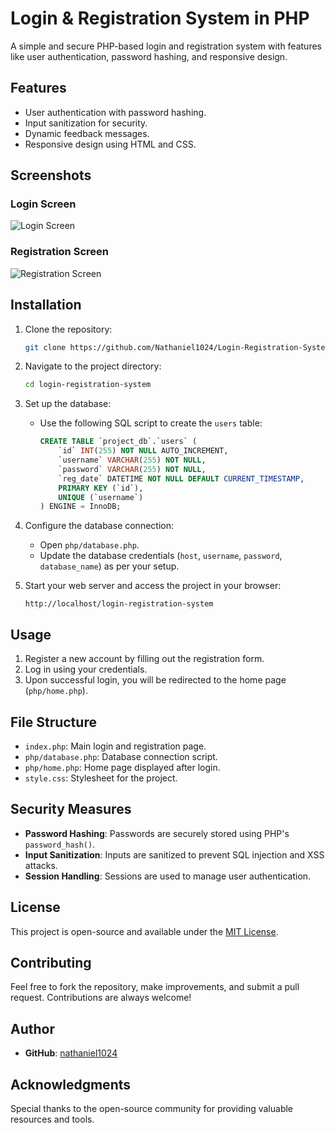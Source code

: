 # Login & Registration System in PHP

A simple and secure PHP-based login and registration system with features like user authentication, password hashing, and responsive design.

## Features

- User authentication with password hashing.
- Input sanitization for security.
- Dynamic feedback messages.
- Responsive design using HTML and CSS.

## Screenshots

### Login Screen
![Login Screen](https://github.com/user-attachments/assets/3b8a6225-aa35-488c-a438-36791f8acaef)

### Registration Screen
![Registration Screen](https://github.com/user-attachments/assets/b61572b4-f198-4124-a77a-8366d8084c01)

## Installation

1. Clone the repository:

   ```bash
   git clone https://github.com/Nathaniel1024/Login-Registration-System-in-PHP.git
   ```

2. Navigate to the project directory:

   ```bash
   cd login-registration-system
   ```

3. Set up the database:

   - Use the following SQL script to create the `users` table:

     ```sql
     CREATE TABLE `project_db`.`users` (
         `id` INT(255) NOT NULL AUTO_INCREMENT,
         `username` VARCHAR(255) NOT NULL,
         `password` VARCHAR(255) NOT NULL,
         `reg_date` DATETIME NOT NULL DEFAULT CURRENT_TIMESTAMP,
         PRIMARY KEY (`id`),
         UNIQUE (`username`)
     ) ENGINE = InnoDB;
     ```

4. Configure the database connection:

   - Open `php/database.php`.
   - Update the database credentials (`host`, `username`, `password`, `database_name`) as per your setup.

5. Start your web server and access the project in your browser:

   ```
   http://localhost/login-registration-system
   ```

## Usage

1. Register a new account by filling out the registration form.
2. Log in using your credentials.
3. Upon successful login, you will be redirected to the home page (`php/home.php`).

## File Structure

- `index.php`: Main login and registration page.
- `php/database.php`: Database connection script.
- `php/home.php`: Home page displayed after login.
- `style.css`: Stylesheet for the project.

## Security Measures

- **Password Hashing**: Passwords are securely stored using PHP's `password_hash()`.
- **Input Sanitization**: Inputs are sanitized to prevent SQL injection and XSS attacks.
- **Session Handling**: Sessions are used to manage user authentication.

## License

This project is open-source and available under the [MIT License](LICENSE).

## Contributing

Feel free to fork the repository, make improvements, and submit a pull request. Contributions are always welcome!

## Author
- **GitHub**: [nathaniel1024](https://github.com/Nathaniel1024)

## Acknowledgments

Special thanks to the open-source community for providing valuable resources and tools.
